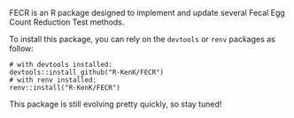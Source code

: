 FECR is an R package designed to implement and update several Fecal Egg Count Reduction Test methods.

To install this package, you can rely on the `devtools` or `renv` packages as follow:
```{r install,eval=FALSE}
# with devtools installed:
devtools::install_github("R-KenK/FECR")
# with renv installed:
renv::install("R-KenK/FECR")
```
This package is still evolving pretty quickly, so stay tuned!